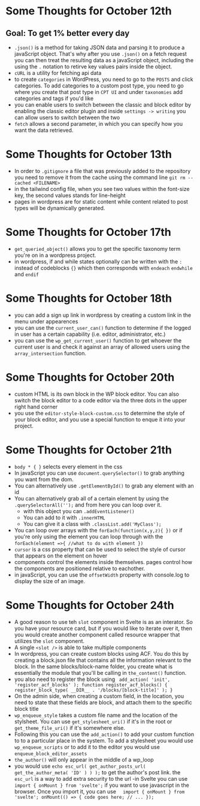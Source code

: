 # Some Thoughts for October 12th 

## Goal: To get 1% better every day
- `.json()` is a method for taking JSON data and parsing it to produce a javaScript object. That's why after you use `.json()` on a fetch request you can then treat the resulting data as a javaScript object, including the using the `.` notation to retirve key values pairs inside the object. 
- `cURL` is a utility for fetching api data
- to create `categories` in WordPress, you need to go to the `POSTS` and click categories. To add categories to a custom post type, you need to go where you create that post type in `CPT UI` and under `taxonomies` add categories and tags if you'd like
- you can enable users to switch between the classic and block editor by enabling the classic editor plugin and inside `settings -> writing` you can allow users to switch between the two
- `fetch` allows a second parameter, in which you can specify how you want the data retrieved. 

# Some Thoughts for October 13th 

- In order to `.gitignore` a file that was previously added to the repository you need to remove it from the cache using the command line `git rm --cached <FILENAME>` 
- in the tailwind config file, when you see two values within the font-size key, the second values stands for line-height
- pages in wordpress are for static content while content related to post types will be dynamically generated. 

# Some Thoughts for October 17th
-  `get_queried_object()` allows you to get the specific taxonomy term you're on in a wordpress project.
- in wordpress, if and while states optionally can be written with the `:` instead of codeblocks `{}` which then corresponds with `endeach` `endwhile` and `endif`  
# Some Thoughts for October 18th
- you can add a sign up link in wordpress by creating a custom link in the menu under appearences 
- you can use the `current_user_can()` function to determine if the logged in user has a certain capability (i.e. editor, administrator, etc.)
- you can use the `wp_get_current_user()` function to get whoever the current user is and check it against an array of allowed users using the `array_intersection` function. 
# Some Thoughts for October 20th
- custom HTML is its own block in the WP block editor. You can also switch the block editor to a code editor via the three dots in the upper right hand corner
- you use the `editor-style-block-custom.css` to determine the style of your block editor, and you use a special function to enque it into your project.
# Some Thoughts for October 21th
- `body * { }` selects every element in the css
- In javaScript you can use `document.querySelector()` to grab anything you want from the dom. 
- You can alternatively use `.getElementById()` to grab any element with an id
- You can alternatively grab all of a certain element by using the `.querySelectorAll('');` and from here you can loop over it.
	- with this object you can `.addEventListener()`
	- You can add to it with  `.innerHTML`
	- You can give it a class with `.classList.add('MyClass');`
- You can loop over arrays with the `forEach(function(x,y,z){ })` or if you're only using the element you can loop through with the `forEach(element =>{ //what to do with element })`
- `cursor` is a css property that can be used to select the style of cursor that appears on the element on hover
- components control the elements inside themselves. pages control how the components are positioned relative to eachother. 
- in javaScript, you can use the `offsetWidth` property with console.log to display the size of an image. 
# Some Thoughts for October 24th
- A good reason to use teh `slot` component in Svelte is as an interator. So you have your resource card, but if you would like to iterate over it, then you would create another component called resource wrapper that utilizes the `slot` component. 
- A single `<slot />` is able to take multiple components
- In wordpress, you can create custom blocks using ACF. You do this by creating a block.json file that contains all the information relevant to the block. In the same blocks/block-name folder, you create what is essentially the module that you'll be calling in `the_content()` function. 
- you also need to register the block using 
`
add_action( 'init', 'register_acf_blocks' );
function register_acf_blocks() {
    register_block_type( __DIR__ . '/blocks/[block-title]' );
}`
- On the admin side, when creating a custom field, in the location, you need to state that these fields are block, and attach them to the specific block title
- `wp_enqueue_style` takes a custom file name and the location of the stylsheet. You can use `get_stylesheet_uri()` if it's in the root or `get_theme_file_uri()` if it's somewhere else. 
- Following this you can use the `add_action()` to add your custom function to to a particular place in the system. To add a stylesheet you would use `wp_enqueue_scripts` or to add it to the editor you would use `enqueue_block_editor_assets` 
- `the_author()` will only appear in the middle of a wp_loop
- you would use `echo esc_url( get_author_posts_url( get_the_author_meta( 'ID' ) ) );` to get the author's post link. the `esc_url` is a way to add extra security to the url
-in Svelte you can use `import { onMount } from 'svelte';` if you want to use javascript in the browser. Once you import it, you can use 
`  import { onMount } from 'svelte';
  onMount(() => {
    code goes here;
    // ...
  });`































